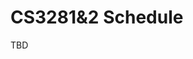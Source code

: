 <link rel="stylesheet" href="{{baseUrl}}/css/main.css">

<include src="../common/header.md" />

<div class="website-content">

# CS3281&2 Schedule
TBD

</div>

